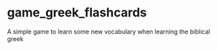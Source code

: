 # game_greek_flashcards
A simple game to learn some new vocabulary when learning the biblical greek
